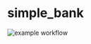 # simple_bank

![example workflow](https://github.com/NguyenMinhKhanhBK/simple_bank/.github/workflows/ci.yml/badge.svg)
